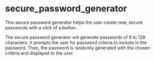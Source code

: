 # secure_password_generator

This secure password generator helps the user create new, secure passwords with a click of a button.

The secure password generator will generate passwords of 8 to 128 characters.
It prompts the user for password criteria to include in the password. Then, the password is randomly generated with the chosen criteria and displayed to the user.
